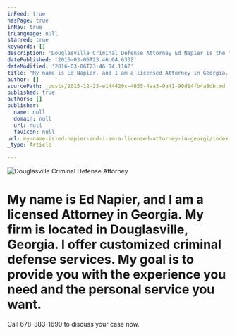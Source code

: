 ```yaml
---
inFeed: true
hasPage: true
inNav: true
inLanguage: null
starred: true
keywords: []
description: 'Douglasville Criminal Defense Attorney Ed Napier is the "go to" lawyer in Douglasville, GA.  '
datePublished: '2016-03-06T23:46:04.633Z'
dateModified: '2016-03-06T23:46:04.116Z'
title: "My name is Ed Napier, and I am a licensed Attorney in Georgia. My firm is located in Douglasville, Georgia. \_I offer customized criminal defense services. \_My goal is to provide you with the experience you need and the personal service you want."
author: []
sourcePath: _posts/2015-12-23-e144420c-4655-4aa3-9a41-90d14fb4a8db.md
published: true
authors: []
publisher:
  name: null
  domain: null
  url: null
  favicon: null
url: my-name-is-ed-napier-and-i-am-a-licensed-attorney-in-georgi/index.html
_type: Article

---
```

![Douglasville Criminal Defense Attorney](https://s3-us-west-2.amazonaws.com/the-grid-img/p/595857cc97029cd0bebdae6ecd8f945e94d122db.jpg)

# My name is Ed Napier, and I am a licensed Attorney in Georgia. My firm is located in Douglasville, Georgia.  I offer customized criminal defense services.  My goal is to provide you with the experience you need and the personal service you want.

Call 678-383-1690 to discuss your case now.